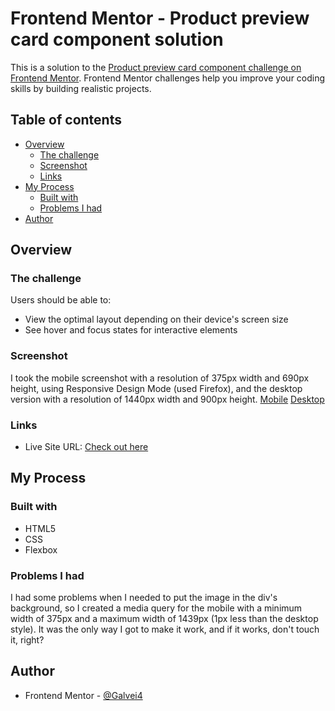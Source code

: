 # Frontend Mentor - Product preview card component solution

This is a solution to the [Product preview card component challenge on Frontend Mentor](https://www.frontendmentor.io/challenges/product-preview-card-component-GO7UmttRfa). Frontend Mentor challenges help you improve your coding skills by building realistic projects. 

## Table of contents

- [Overview](#overview)
  - [The challenge](#the-challenge)
  - [Screenshot](#screenshot)
  - [Links](#links)
- [My Process](#my-process)
  - [Built with](#built-with)
  - [Problems I had](#continued-development)
- [Author](#author)

## Overview

### The challenge

Users should be able to:

- View the optimal layout depending on their device's screen size
- See hover and focus states for interactive elements

### Screenshot

I took the mobile screenshot with a resolution of 375px width and 690px height, using Responsive Design Mode (used Firefox), and the desktop version with a resolution of 1440px width and 900px height.
[Mobile](https://i.imgur.com/9p1Bavp.png)
[Desktop](https://i.imgur.com/Ovx94oI.png)

### Links

- Live Site URL: [Check out here](https://product-preview-card-component-main-jgcnuih7d-galveias-projects.vercel.app/)

## My Process

### Built with

- HTML5
- CSS
- Flexbox

### Problems I had

I had some problems when I needed to put the image in the div's background, so I created a media query for the mobile with a minimum width of 375px and a maximum width of 1439px (1px less than the desktop style). It was the only way I got to make it work, and if it works, don't touch it, right?

## Author

- Frontend Mentor - [@Galvei4](https://www.frontendmentor.io/profile/Galvei4)